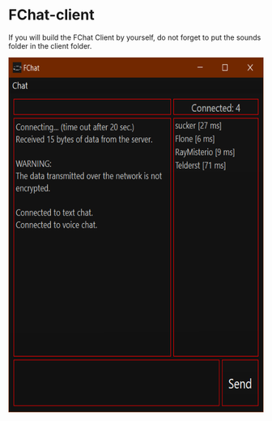 # FChat-client
If you will build the FChat Client by yourself, do not forget to put the sounds folder in the client folder.
<p align="center">
  <img width="600" height="700" src="screenshot.png">
</p>